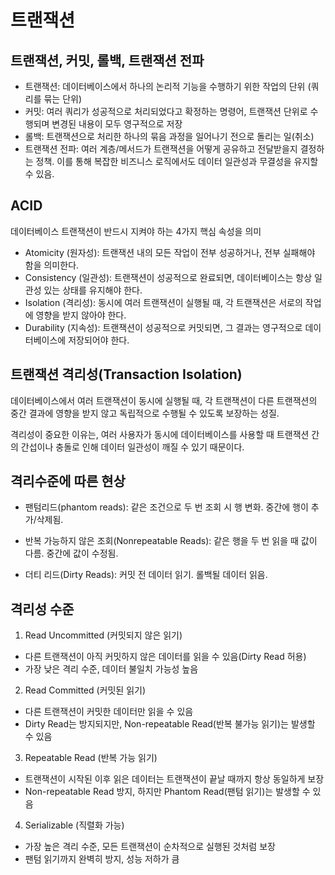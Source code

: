 # 트랜잭션
## 트랜잭션, 커밋, 롤백, 트랜잭션 전파
- 트랜잭션: 데이터베이스에서 하나의 논리적 기능을 수행하기 위한 작업의 단위 (쿼리를 묶는 단위)
- 커밋: 여러 쿼리가 성공적으로 처리되었다고 확정하는 명령어, 트랜잭션 단위로 수행되며 변경된 내용이 모두 영구적으로 저장
- 롤백: 트랜잭션으로 처리한 하나의 묶음 과정을 일어나기 전으로 돌리는 일(취소)
- 트랜잭션 전파: 여러 계층/메서드가 트랜잭션을 어떻게 공유하고 전달받을지 결정하는 정책. 이를 통해 복잡한 비즈니스 로직에서도 데이터 일관성과 무결성을 유지할 수 있음.

## ACID
데이터베이스 트랜잭션이 반드시 지켜야 하는 4가지 핵심 속성을 의미

- Atomicity (원자성): 트랜잭션 내의 모든 작업이 전부 성공하거나, 전부 실패해야 함을 의미한다.
- Consistency (일관성): 트랜잭션이 성공적으로 완료되면, 데이터베이스는 항상 일관성 있는 상태를 유지해야 한다. 
- Isolation (격리성): 동시에 여러 트랜잭션이 실행될 때, 각 트랜잭션은 서로의 작업에 영향을 받지 않아야 한다. 
- Durability (지속성): 트랜잭션이 성공적으로 커밋되면, 그 결과는 영구적으로 데이터베이스에 저장되어야 한다. 

## 트랜잭션 격리성(Transaction Isolation)
데이터베이스에서 여러 트랜잭션이 동시에 실행될 때, 각 트랜잭션이 다른 트랜잭션의 중간 결과에 영향을 받지 않고 독립적으로 수행될 수 있도록 보장하는 성질. 

격리성이 중요한 이유는, 여러 사용자가 동시에 데이터베이스를 사용할 때 트랜잭션 간의 간섭이나 충돌로 인해 데이터 일관성이 깨질 수 있기 때문이다. 

## 격리수준에 따른 현상
- 팬텀리드(phantom reads): 	같은 조건으로 두 번 조회 시 행 변화. 중간에 행이 추가/삭제됨.

- 반복 가능하지 않은 조회(Nonrepeatable Reads): 같은 행을 두 번 읽을 때 값이 다름. 중간에 값이 수정됨. 

- 더티 리드(Dirty Reads): 커밋 전 데이터 읽기. 롤백될 데이터 읽음. 

## 격리성 수준
1. Read Uncommitted (커밋되지 않은 읽기)
- 다른 트랜잭션이 아직 커밋하지 않은 데이터를 읽을 수 있음(Dirty Read 허용)
- 가장 낮은 격리 수준, 데이터 불일치 가능성 높음

2. Read Committed (커밋된 읽기)
- 다른 트랜잭션이 커밋한 데이터만 읽을 수 있음
- Dirty Read는 방지되지만, Non-repeatable Read(반복 불가능 읽기)는 발생할 수 있음

3. Repeatable Read (반복 가능 읽기)
- 트랜잭션이 시작된 이후 읽은 데이터는 트랜잭션이 끝날 때까지 항상 동일하게 보장
- Non-repeatable Read 방지, 하지만 Phantom Read(팬텀 읽기)는 발생할 수 있음

4. Serializable (직렬화 가능)
- 가장 높은 격리 수준, 모든 트랜잭션이 순차적으로 실행된 것처럼 보장
- 팬텀 읽기까지 완벽히 방지, 성능 저하가 큼